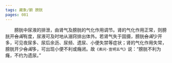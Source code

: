 ```yaml
---
tags: 藏象/腑 膀胱
pages: 081
---
```

&emsp;&emsp;膀胱中尿液的排泄，由肾气及膀胱的气化作用调节。肾的气化作用正常，则膀胱开~~合~~<dfn>阖</dfn>有度，尿液可及时地从溺窍排出体外。若肾气失于固摄，膀胱~~合~~<dfn>阖</dfn>少开多，可见夜尿多、尿后余沥、尿频、遗尿、小便失禁等症状；肾的气化作用失常，膀胱开少~~合~~<dfn>阖</dfn>多，可出现小便不利或癃闭。故`《素问·宣明五气》`说：“膀胱不利为癃，不约为遗尿。”